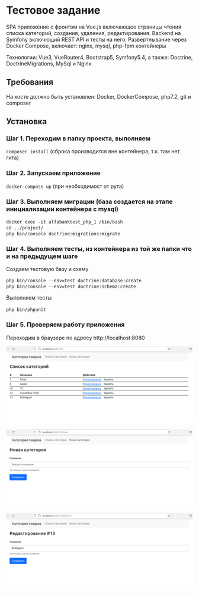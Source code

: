 # Тестовое задание

SPA приложение с фронтом на Vue.js включающее страницы чтения списка категорий, создания, удаления, редактирования.
Backend на Symfony включющий REST API и тесты на него.
Развертнывание через Docker Compose, включает: nginx, mysql, php-fpm контейнеры

Технологии: Vue3, VueRouter4, Bootstrap5, Symfony5.4, а также: Doctrine, DoctrineMigrations, MySql и Nginx.

## Требования

На хосте должно быть установлен: Docker, DockerCompose, php7.2, git и composer

## Установка

### Шаг 1. Переходим в папку проекта, выполняем

`composer install` (сброка производится вне контейнера, т.к. там нет гита)

### Шаг 2. Запускаем приложение

`docker-compose up` (при необходимост от рута)

### Шаг 3. Выполняем миграции (база создается на этапе инициализации контейнера с mysql)

```
docker exec -it alfabanktest_php_1 /bin/bash
cd ../project/
php bin/console doctrine:migrations:migrate
```

### Шаг 4. Выполняем тесты, из контейнера из той же папки что и на предыдущем шаге

Создаем тестовую базу и схему

```
php bin/console --env=test doctrine:database:create
php bin/console --env=test doctrine:schema:create
```

Выполняем тесты

`php bin/phpunit`

### Шаг 5. Проверяем работу приложения

Переходим в браузере по адресу http://localhost:8080

![Список](./docs/list.png)

![Новая категория](./docs/new.png)

![Редактирование](./docs/edit.png)
